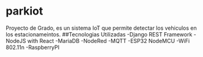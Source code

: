 # parkiot
Proyecto de Grado, es un sistema IoT que permite detectar los vehiculos en los estacionameintos.
##Tecnologias Utilizadas
-Django REST Framework
-NodeJS with React
-MariaDB
-NodeRed
-MQTT
-ESP32 NodeMCU
-WiFi 802.11n
-RaspberryPI 
